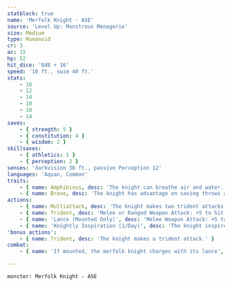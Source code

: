 ```yaml
---
statblock: true
name: 'Merfolk Knight - A5E'
source: 'Level Up: Monstrous Menagerie'
size: Medium
type: Humanoid
cr: 3
ac: 15
hp: 52
hit_dice: '8d8 + 16'
speed: '10 ft., swim 40 ft.'
stats:
    - 16
    - 12
    - 14
    - 10
    - 10
    - 14
saves:
    - { strength: 5 }
    - { constitution: 4 }
    - { wisdom: 2 }
skillsaves:
    - { athletics: 5 }
    - { perception: 2 }
senses: 'darkvision 30 ft., passive Perception 12'
languages: 'Aquan, Common'
traits:
    - { name: Amphibious, desc: 'The knight can breathe air and water.' }
    - { name: Brave, desc: 'The knight has advantage on saving throws against being frightened.' }
actions:
    - { name: Multiattack, desc: 'The knight makes two trident attacks.' }
    - { name: Trident, desc: 'Melee or Ranged Weapon Attack: +5 to hit, reach 5 ft. or range 20/60 ft., one target. Hit: 7 (1d8 + 3) piercing damage if used with two hands to make a melee attack, or 6 (1d6 + 3) piercing damage if thrown.' }
    - { name: 'Lance (Mounted Only)', desc: 'Melee Weapon Attack: +5 to hit, reach 10 ft., one target. Hit: 9 (1d12 + 3) piercing damage. If the knight moves at least 20 feet straight towards the target before the attack, it deals an extra 6 (1d12) piercing damage, and the target makes a DC 13 Strength saving throw, falling prone on a failure. This attack is made at disadvantage against targets within 5 feet of the knight.' }
    - { name: 'Knightly Inspiration (1/Day)', desc: 'The knight inspires creatures of its choice within 30 feet that can hear and understand it. For the next minute, inspired creatures gain an expertise die on attack rolls and saving throws. A creature can benefit from only one Knightly Inspiration at a time, and the knight cannot target itself.' }
'bonus actions':
    - { name: Trident, desc: 'The knight makes a trident attack.' }
combat:
    - { name: 'If mounted, the merfolk knight charges with its lance', desc: 'It then switches to its trident. It uses Knightly Inspiration only if it can affect at least three allies. The knight fights to the death unless ordered to retreat.' }

---
```

```statblock
monster: Merfolk Knight - A5E
```
